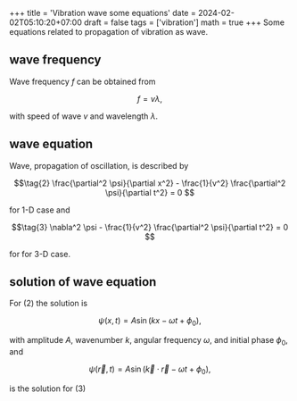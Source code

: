 +++
title = 'Vibration wave some equations'
date = 2024-02-02T05:10:20+07:00
draft = false
tags = ['vibration']
math = true
+++
Some equations related to propagation of vibration as wave.
<!--more-->


## wave frequency
Wave frequency $f$ can be obtained from

$$\tag{1}
f = v \lambda,
$$

with speed of wave $v$ and wavelength $\lambda$.


## wave equation
Wave, propagation of oscillation, is described by

$$\tag{2}
\frac{\partial^2 \psi}{\partial x^2} - \frac{1}{v^2} \frac{\partial^2 \psi}{\partial t^2} = 0
$$

for 1-D case and

$$\tag{3}
\nabla^2 \psi - \frac{1}{v^2} \frac{\partial^2 \psi}{\partial t^2} = 0
$$

for 
for 3-D case.


## solution of wave equation
For (2) the solution is

$$\tag{4}
\psi(x, t) = A \sin(kx - \omega t + \phi_0),
$$

with amplitude $A$, wavenumber $k$, angular frequency $\omega$, and initial phase $\phi_0$, and

$$\tag{5}
\psi(\vec{r}, t) = A \sin(\vec{k} \cdot \vec{r} - \omega t + \phi_0),
$$

is the solution for (3)